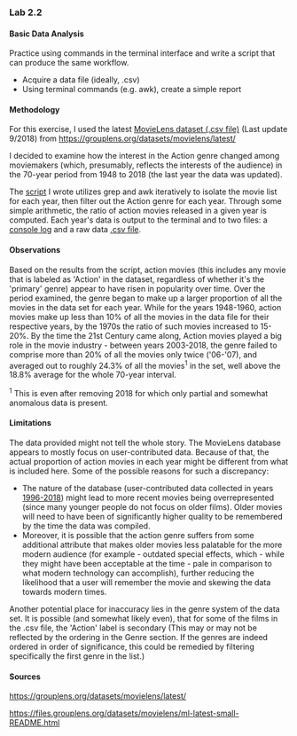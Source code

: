 ### Lab 2.2

#### Basic Data Analysis


Practice using commands in the terminal interface and write a script that can produce the same workflow.
* Acquire a data file (ideally, .csv)
* Using terminal commands (e.g. awk), create a simple report

#### Methodology

For this exercise, I used the latest [MovieLens dataset (.csv file)](https://github.com/Mordyfier/CISC3140/blob/master/Lab%202.2/movies.csv) (Last update 9/2018) from https://grouplens.org/datasets/movielens/latest/

I decided to examine how the interest in the Action genre changed among moviemakers (which, presumably, reflects the interests of the audience) in the 70-year period from 1948 to 2018 (the last year the data was updated).

The [script](https://github.com/Mordyfier/CISC3140/blob/master/Lab%202.2/script.sh) I wrote utilizes grep and awk iteratively to isolate the movie list for each year, then filter out the Action genre for each year. Through some simple arithmetic, the ratio of action movies released in a given year is computed. Each year's data is output to the terminal and to two files: a [console log](https://github.com/Mordyfier/CISC3140/blob/master/Lab%202.2/scriptoutput.log) and a raw data [.csv file](https://github.com/Mordyfier/CISC3140/blob/master/Lab%202.2/actiondata.csv).

#### Observations
Based on the results from the script, action movies (this includes any movie that is labeled as 'Action' in the dataset, regardless of whether it's the 'primary' genre) appear to have risen in popularity over time. Over the period examined, the genre began to make up a larger proportion of all the movies in the data set for each year. While for the years 1948-1960, action movies make up less than 10% of all the movies in the data file for their respective years, by the 1970s the ratio of such movies increased to 15-20%. By the time the 21st Century came along, Action movies played a big role in the movie industry - between years 2003-2018, the genre failed to comprise more than 20% of all the movies only twice ('06-'07), and averaged out to roughly 24.3% of all the movies<sup>1</sup> in the set, well above the 18.8% average for the whole 70-year interval. 

<sup>1</sup> This is even after removing 2018 for which only partial and somewhat anomalous data is present.

#### Limitations
The data provided might not tell the whole story. The MovieLens database appears to mostly focus on user-contributed data. Because of that, the actual proportion of action movies in each year might be different from what is included here. Some of the possible reasons for such a discrepancy:
* The nature of the database (user-contributed data collected in years [1996-2018](https://files.grouplens.org/datasets/movielens/ml-latest-small-README.html)) might lead to more recent movies being overrepresented (since many younger people do not focus on older films). Older movies will need to have been of significantly higher quality to be remembered by the time the data was compiled.
* Moreover, it is possible that the action genre suffers from some additional attribute that makes older movies less palatable for the more modern audience (for example - outdated special effects, which - while they might have been acceptable at the time - pale in comparison to what modern technology can accomplish), further reducing the likelihood that a user will remember the movie and skewing the data towards modern times.

Another potential place for inaccuracy lies in the genre system of the data set. It is possible (and somewhat likely even), that for some of the films in the .csv file, the 'Action' label is secondary (This may or may not be reflected by the ordering in the Genre section. If the genres are indeed ordered in order of significance, this could be remedied by filtering specifically the first genre in the list.) 

#### Sources
https://grouplens.org/datasets/movielens/latest/

https://files.grouplens.org/datasets/movielens/ml-latest-small-README.html
